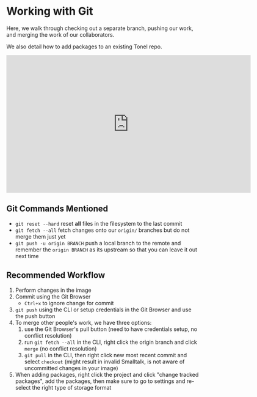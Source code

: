 # Working with Git

Here, we walk through checking out a separate branch, pushing our work, and merging the work of our collaborators.

We also detail how to add packages to an existing Tonel repo.

<iframe src="https://player.vimeo.com/video/541133065" width="640" height="360" frameborder="0" allow="autoplay; fullscreen; picture-in-picture" allowfullscreen></iframe>

## Git Commands Mentioned
* `git reset --hard` reset **all** files in the filesystem to the last commit
* `git fetch --all` fetch changes onto our `origin/` branches but do not merge them just yet
* `git push -u origin BRANCH` push a local branch to the remote and remember the `origin BRANCH` as its upstream so that you can leave it out next time

## Recommended Workflow
1. Perform changes in the image
2. Commit using the Git Browser
    * `Ctrl+x` to ignore change for commit
3. `git push` using the CLI or setup credentials in the Git Browser and use the push button
4. To merge other people's work, we have three options:
    1. use the Git Browser's pull button (need to have credentials setup, no conflict resolution)
    2. run `git fetch --all` in the CLI, right click the origin branch and click `merge` (no conflict resolution)
    3. `git pull` in the CLI, then right click new most recent commit and select `checkout` (might result in invalid Smalltalk, is not aware of uncommitted changes in your image)
5. When adding packages, right click the project and click "change tracked packages", add the packages, then make sure to go to settings and re-select the right type of storage format


